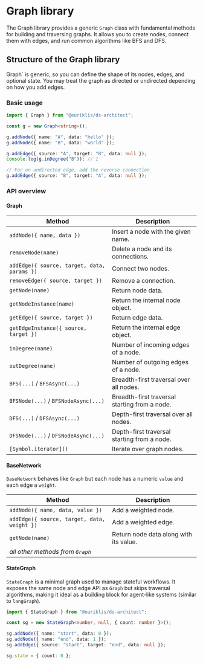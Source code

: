 # Graph library

The Graph library provides a generic `Graph` class with fundamental methods for building and traversing graphs. It allows you to create nodes, connect them with edges, and run common algorithms like BFS and DFS.

## Structure of the Graph library

Graph` is generic, so you can define the shape of its nodes, edges, and optional state. You may treat the graph as directed or undirected depending on how you add edges.

### Basic usage

```ts
import { Graph } from "@euriklis/ds-architect";

const g = new Graph<string>();

g.addNode({ name: "A", data: "hello" });
g.addNode({ name: "B", data: "world" });

g.addEdge({ source: "A", target: "B", data: null });
console.log(g.inDegree("B")); // 1

// For an undirected edge, add the reverse connection
g.addEdge({ source: "B", target: "A", data: null });
```

### API overview

#### Graph

| Method                                      | Description                                   |
| ------------------------------------------- | --------------------------------------------- |
| `addNode({ name, data })`                   | Insert a node with the given name.            |
| `removeNode(name)`                          | Delete a node and its connections.            |
| `addEdge({ source, target, data, params })` | Connect two nodes.                            |
| `removeEdge({ source, target })`            | Remove a connection.                          |
| `getNode(name)`                             | Return node data.                             |
| `getNodeInstance(name)`                     | Return the internal node object.              |
| `getEdge({ source, target })`               | Return edge data.                             |
| `getEdgeInstance({ source, target })`       | Return the internal edge object.              |
| `inDegree(name)`                            | Number of incoming edges of a node.           |
| `outDegree(name)`                           | Number of outgoing edges of a node.           |
| `BFS(...)` / `BFSAsync(...)`                | Breadth-first traversal over all nodes.       |
| `BFSNode(...)` / `BFSNodeAsync(...)`        | Breadth-first traversal starting from a node. |
| `DFS(...)` / `DFSAsync(...)`                | Depth-first traversal over all nodes.         |
| `DFSNode(...)` / `DFSNodeAsync(...)`        | Depth-first traversal starting from a node.   |
| `[Symbol.iterator]()`                       | Iterate over graph nodes.                     |

#### BaseNetwork

`BaseNetwork` behaves like `Graph` but each node has a numeric `value` and each edge a `weight`.

| Method                                      | Description                            |
| ------------------------------------------- | -------------------------------------- |
| `addNode({ name, data, value })`            | Add a weighted node.                   |
| `addEdge({ source, target, data, weight })` | Add a weighted edge.                   |
| `getNode(name)`                             | Return node data along with its value. |
| _all other methods from `Graph`_            |                                        |

#### StateGraph

`StateGraph` is a minimal graph used to manage stateful workflows. It exposes the same node and edge API as `Graph` but skips traversal algorithms, making it ideal as a building block for agent-like systems (similar to `langGraph`).

```ts
import { StateGraph } from "@euriklis/ds-architect";

const sg = new StateGraph<number, null, { count: number }>();

sg.addNode({ name: "start", data: 0 });
sg.addNode({ name: "end", data: 1 });
sg.addEdge({ source: "start", target: "end", data: null });

sg.state = { count: 0 };
```
